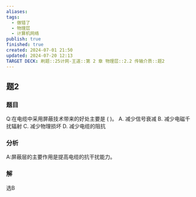 ```yaml
---
aliases: 
tags:
  - 做错了
  - 物理层
  - 计算机网络
publish: true
finished: true
created: 2024-07-01 21:50
updated: 2024-07-20 12:13
TARGET DECK: 刷题::25计网-王道::第 2 章 物理层::2.2 传输介质::题2
---
```


## 题2
### 题目
Q:在电缆中采用屏蔽技术带来的好处主要是 ( )。
A. 减少信号衰减 B. 减少电磁千扰辐射
C. 减少物理损坏 D. 减少电缆的阻抗
### 分析
A:屏蔽层的主要作用是提高电缆的抗干扰能力。
### 解
选B
